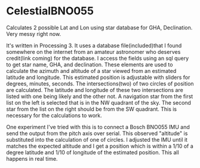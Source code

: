 # CelestialBNO055
Calculates 2 possible Lat and Lon using star database for GHA, Declination. Very messy right now. 

It's written in Processing 3.  It uses a database file(included)that I found somewhere on the internet from an amateur astronomer who deserves credit(link coming) for the database.  I access the fields using an sql query to get star name, GHA, and declination.  These elements are used to calculate the azimuth and altitude of a star viewed from an estimated latitude and longitude.  This estimated position is adjustable with sliders for degrees, minutes, seconds.  The intersections(two) of two circles of position are calculated. The latitude and longitude of these two intersections are listed with one being likely and the other not.  A navigation star from the first list on the left is selected that is in the NW quadrant of the sky.  The second star from the list on the right should be from the SW quadrant.  This is necessary for the calculations to work.  

One experiment I've tried with this is to connect a Bosch BNO055 IMU and send the output from the pitch axis over serial.  This observed "altitude" is substituted into the calculation of one of circles. I adjusted the IMU until it matches the expected altitude and I get a position which is within a 1/10 of a degree latitude and 1/10 of longitude of the estimated position.  This all happens in real time.
